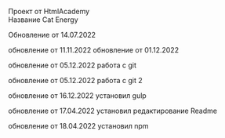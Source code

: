 Проект от HtmlAcademy </br>
Название Cat Energy

Обновление от 14.07.2022

обновление от 11.11.2022
обновление от 01.12.2022

обновление от 05.12.2022 работа с git

обновление от 05.12.2022 работа с git 2

обновление от 16.12.2022 установил gulp

обновление от 17.04.2022 установил редактирование Readme

обновление от 18.04.2022 установил npm 

